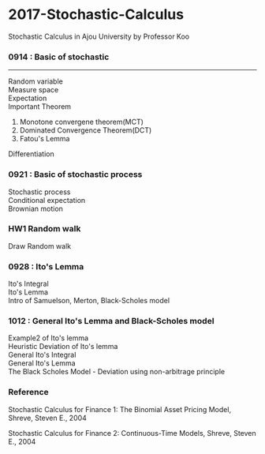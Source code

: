 # 2017-Stochastic-Calculus
Stochastic Calculus in Ajou University  by Professor Koo  

### 0914 : Basic of stochastic
---  
Random variable  
Measure space  
Expectation  
Important Theorem 
  1. Monotone convergene theorem(MCT) 
  2. Dominated Convergence Theorem(DCT)
  3. Fatou's Lemma  

Differentiation
   
### 0921 : Basic of stochastic process 
Stochastic process  
Conditional expectation  
Brownian motion  
   
### HW1 Random walk
Draw Random walk

### 0928 : Ito's Lemma
Ito's Integral  
Ito's Lemma  
Intro of Samuelson, Merton, Black-Scholes model

### 1012 : General Ito's Lemma and Black-Scholes model
Example2 of Ito's lemma  
Heuristic Deviation of Ito's lemma  
General Ito's Integral  
General Ito's Lemma  
The Black Scholes Model - Deviation using non-arbitrage principle

### Reference

Stochastic Calculus for Finance 1: The Binomial Asset Pricing Model, Shreve, Steven E., 2004

Stochastic Calculus for Finance 2: Continuous-Time Models, Shreve, Steven E., 2004
